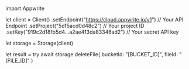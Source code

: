 import Appwrite

let client = Client()
    .setEndpoint("https://cloud.appwrite.io/v1") // Your API Endpoint
    .setProject("5df5acd0d48c2") // Your project ID
    .setKey("919c2d18fb5d4...a2ae413da83346ad2") // Your secret API key

let storage = Storage(client)

let result = try await storage.deleteFile(
    bucketId: &quot;[BUCKET_ID]&quot;,
    fileId: &quot;[FILE_ID]&quot;
)

